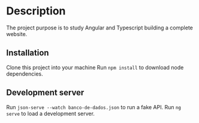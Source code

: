 # Description

The project purpose is to study Angular and Typescript building a complete website.


## Installation
Clone this project into your machine 
Run `npm install` to download node dependencies.
 

## Development server
Run `json-serve --watch banco-de-dados.json` to run a fake API.
Run `ng serve` to load a development server.
